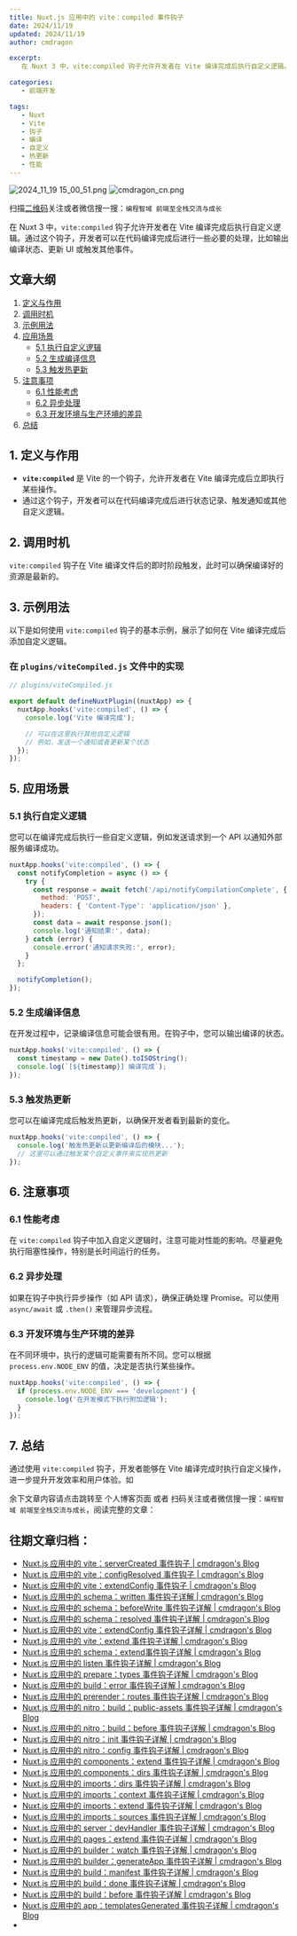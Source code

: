 ```yaml
---
title: Nuxt.js 应用中的 vite：compiled 事件钩子
date: 2024/11/19
updated: 2024/11/19
author: cmdragon

excerpt:
   在 Nuxt 3 中，vite:compiled 钩子允许开发者在 Vite 编译完成后执行自定义逻辑。通过这个钩子，开发者可以在代码编译完成后进行一些必要的处理，比如输出编译状态、更新 UI 或触发其他事件。

categories:
   - 前端开发

tags:
   - Nuxt
   - Vite
   - 钩子
   - 编译
   - 自定义
   - 热更新
   - 性能
---
```


<img src="https://static.amd794.com/blog/images/2024_11_19 15_00_51.png@blog" title="2024_11_19 15_00_51.png" alt="2024_11_19 15_00_51.png"/>

<img src="https://api2.cmdragon.cn/upload/cmder/20250304_012821924.jpg" title="cmdragon_cn.png" alt="cmdragon_cn.png"/>


扫描[二维码](https://api2.cmdragon.cn/upload/cmder/20250304_012821924.jpg)关注或者微信搜一搜：`编程智域 前端至全栈交流与成长`



在 Nuxt 3 中，`vite:compiled` 钩子允许开发者在 Vite 编译完成后执行自定义逻辑。通过这个钩子，开发者可以在代码编译完成后进行一些必要的处理，比如输出编译状态、更新 UI 或触发其他事件。

## 文章大纲

1. [定义与作用](#1-定义与作用)
2. [调用时机](#2-调用时机)
3. [示例用法](#4-示例用法)
4. [应用场景](#5-应用场景)
    - [5.1 执行自定义逻辑](#51-执行自定义逻辑)
    - [5.2 生成编译信息](#52-生成编译信息)
    - [5.3 触发热更新](#53-触发热更新)
5. [注意事项](#6-注意事项)
    - [6.1 性能考虑](#61-性能考虑)
    - [6.2 异步处理](#62-异步处理)
    - [6.3 开发环境与生产环境的差异](#63-开发环境与生产环境的差异)
6. [总结](#7-总结)

## 1. 定义与作用

- **`vite:compiled`** 是 Vite 的一个钩子，允许开发者在 Vite 编译完成后立即执行某些操作。
- 通过这个钩子，开发者可以在代码编译完成后进行状态记录、触发通知或其他自定义逻辑。

## 2. 调用时机

`vite:compiled` 钩子在 Vite 编译文件后的即时阶段触发，此时可以确保编译好的资源是最新的。

## 3. 示例用法

以下是如何使用 `vite:compiled` 钩子的基本示例，展示了如何在 Vite 编译完成后添加自定义逻辑。

### 在 `plugins/viteCompiled.js` 文件中的实现

```javascript
// plugins/viteCompiled.js

export default defineNuxtPlugin((nuxtApp) => {
  nuxtApp.hooks('vite:compiled', () => {
    console.log('Vite 编译完成');

    // 可以在这里执行其他自定义逻辑
    // 例如，发送一个通知或者更新某个状态
  });
});
```

## 5. 应用场景

### 5.1 执行自定义逻辑

您可以在编译完成后执行一些自定义逻辑，例如发送请求到一个 API 以通知外部服务编译成功。

```javascript
nuxtApp.hooks('vite:compiled', () => {
  const notifyCompletion = async () => {
    try {
      const response = await fetch('/api/notifyCompilationComplete', {
        method: 'POST',
        headers: { 'Content-Type': 'application/json' },
      });
      const data = await response.json();
      console.log('通知结果:', data);
    } catch (error) {
      console.error('通知请求失败:', error);
    }
  };

  notifyCompletion();
});
```

### 5.2 生成编译信息

在开发过程中，记录编译信息可能会很有用。在钩子中，您可以输出编译的状态。

```javascript
nuxtApp.hooks('vite:compiled', () => {
  const timestamp = new Date().toISOString();
  console.log(`[${timestamp}] 编译完成`);
});
```

### 5.3 触发热更新

您可以在编译完成后触发热更新，以确保开发者看到最新的变化。

```javascript
nuxtApp.hooks('vite:compiled', () => {
  console.log('触发热更新以更新编译后的模块...');
  // 这里可以通过触发某个自定义事件来实现热更新
});
```

## 6. 注意事项

### 6.1 性能考虑

在 `vite:compiled` 钩子中加入自定义逻辑时，注意可能对性能的影响。尽量避免执行阻塞性操作，特别是长时间运行的任务。

### 6.2 异步处理

如果在钩子中执行异步操作（如 API 请求），确保正确处理 Promise。可以使用 `async/await` 或 `.then()` 来管理异步流程。

### 6.3 开发环境与生产环境的差异

在不同环境中，执行的逻辑可能需要有所不同。您可以根据 `process.env.NODE_ENV` 的值，决定是否执行某些操作。

```javascript
nuxtApp.hooks('vite:compiled', () => {
  if (process.env.NODE_ENV === 'development') {
    console.log('在开发模式下执行附加逻辑');
  }
});
```

## 7. 总结

通过使用 `vite:compiled` 钩子，开发者能够在 Vite 编译完成时执行自定义操作，进一步提升开发效率和用户体验。如

余下文章内容请点击跳转至 个人博客页面 或者 扫码关注或者微信搜一搜：`编程智域 前端至全栈交流与成长`，阅读完整的文章：

## 往期文章归档：

- [Nuxt.js 应用中的 vite：serverCreated 事件钩子 | cmdragon's Blog](https://blog.cmdragon.cn/posts/ab7710befd8e/)
- [Nuxt.js 应用中的 vite：configResolved 事件钩子 | cmdragon's Blog](https://blog.cmdragon.cn/posts/1266785cead8/)
- [Nuxt.js 应用中的 vite：extendConfig 事件钩子 | cmdragon's Blog](https://blog.cmdragon.cn/posts/e1ea2c9a1566/)
- [Nuxt.js 应用中的 schema：written 事件钩子详解 | cmdragon's Blog](https://blog.cmdragon.cn/posts/11121d82a55c/)
- [Nuxt.js 应用中的 schema：beforeWrite 事件钩子详解 | cmdragon's Blog](https://blog.cmdragon.cn/posts/14f648e6cb9f/)
- [Nuxt.js 应用中的 schema：resolved 事件钩子详解 | cmdragon's Blog](https://blog.cmdragon.cn/posts/c343331f3f06/)
- [Nuxt.js 应用中的 vite：extendConfig 事件钩子详解 | cmdragon's Blog](https://blog.cmdragon.cn/posts/5ea147f7e6ee/)
- [Nuxt.js 应用中的 vite：extend 事件钩子详解 | cmdragon's Blog](https://blog.cmdragon.cn/posts/76f8905ddea2/)
- [Nuxt.js 应用中的 schema：extend事件钩子详解 | cmdragon's Blog](https://blog.cmdragon.cn/posts/271e7f413d3a/)
- [Nuxt.js 应用中的 listen 事件钩子详解 | cmdragon's Blog](https://blog.cmdragon.cn/posts/bfdfe1fbb4cc/)
- [Nuxt.js 应用中的 prepare：types 事件钩子详解 | cmdragon's Blog](https://blog.cmdragon.cn/posts/a893a1ffa34a/)
- [Nuxt.js 应用中的 build：error 事件钩子详解 | cmdragon's Blog](https://blog.cmdragon.cn/posts/6ea046edf756/)
- [Nuxt.js 应用中的 prerender：routes 事件钩子详解 | cmdragon's Blog](https://blog.cmdragon.cn/posts/925363b7ba91/)
- [Nuxt.js 应用中的 nitro：build：public-assets 事件钩子详解 | cmdragon's Blog](https://blog.cmdragon.cn/posts/e3ab63fec9ce/)
- [Nuxt.js 应用中的 nitro：build：before 事件钩子详解 | cmdragon's Blog](https://blog.cmdragon.cn/posts/1c70713c402c/)
- [Nuxt.js 应用中的 nitro：init 事件钩子详解 | cmdragon's Blog](https://blog.cmdragon.cn/posts/8122bb43e5c6/)
- [Nuxt.js 应用中的 nitro：config 事件钩子详解 | cmdragon's Blog](https://blog.cmdragon.cn/posts/61ef115005d4/)
- [Nuxt.js 应用中的 components：extend 事件钩子详解 | cmdragon's Blog](https://blog.cmdragon.cn/posts/f1df4f41c9a9/)
- [Nuxt.js 应用中的 components：dirs 事件钩子详解 | cmdragon's Blog](https://blog.cmdragon.cn/posts/0f896139298c/)
- [Nuxt.js 应用中的 imports：dirs 事件钩子详解 | cmdragon's Blog](https://blog.cmdragon.cn/posts/ddb970c3c508/)
- [Nuxt.js 应用中的 imports：context 事件钩子详解 | cmdragon's Blog](https://blog.cmdragon.cn/posts/95d21c3b16f6/)
- [Nuxt.js 应用中的 imports：extend 事件钩子详解 | cmdragon's Blog](https://blog.cmdragon.cn/posts/002d9daf4c46/)
- [Nuxt.js 应用中的 imports：sources 事件钩子详解 | cmdragon's Blog](https://blog.cmdragon.cn/posts/f4858dcadca1/)
- [Nuxt.js 应用中的 server：devHandler 事件钩子详解 | cmdragon's Blog](https://blog.cmdragon.cn/posts/801ed4ce0612/)
- [Nuxt.js 应用中的 pages：extend 事件钩子详解 | cmdragon's Blog](https://blog.cmdragon.cn/posts/83af28e7c789/)
- [Nuxt.js 应用中的 builder：watch 事件钩子详解 | cmdragon's Blog](https://blog.cmdragon.cn/posts/fa5b7db36d2d/)
- [Nuxt.js 应用中的 builder：generateApp 事件钩子详解 | cmdragon's Blog](https://blog.cmdragon.cn/posts/adc96aee3b3c/)
- [Nuxt.js 应用中的 build：manifest 事件钩子详解 | cmdragon's Blog](https://blog.cmdragon.cn/posts/523de9001247/)
- [Nuxt.js 应用中的 build：done 事件钩子详解 | cmdragon's Blog](https://blog.cmdragon.cn/posts/41dece9c782c/)
- [Nuxt.js 应用中的 build：before 事件钩子详解 | cmdragon's Blog](https://blog.cmdragon.cn/posts/eb2bd3bbfab8/)
- [Nuxt.js 应用中的 app：templatesGenerated 事件钩子详解 | cmdragon's Blog](https://blog.cmdragon.cn/posts/b76b5d553a8b/)
-

